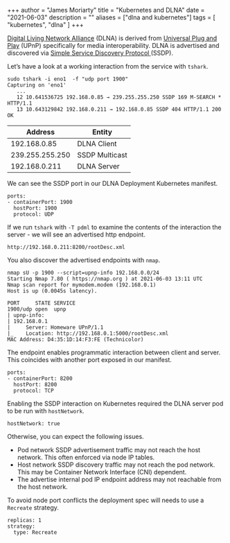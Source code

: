 +++
author = "James Moriarty"
title = "Kubernetes and DLNA"
date = "2021-06-03"
description = ""
aliases = ["dlna and kubernetes"]
tags = [
  "kubernetes",
  "dlna"
]
+++

[Digital Living Network Alliance][1] (DLNA) is derived from [Universal Plug and Play][2] (UPnP) specifically for media interoperability. DLNA is advertised and discovered via [Simple Service Discovery Protocol ][3] (SSDP).

[1]: https://en.wikipedia.org/wiki/Digital_Living_Network_Alliance
[2]: https://en.wikipedia.org/wiki/Universal_Plug_and_Play
[3]: https://en.wikipedia.org/wiki/Simple_Service_Discovery_Protocol

Let’s have a look at a working interaction from the service with `tshark`.

```
sudo tshark -i eno1  -f "udp port 1900"
Capturing on 'eno1'
   ...
   12 10.641536725 192.168.0.85 → 239.255.255.250 SSDP 169 M-SEARCH * HTTP/1.1
   13 10.643129842 192.168.0.211 → 192.168.0.85 SSDP 404 HTTP/1.1 200 OK
```

| Address         | Entity         |
| --------------- | -------------- |
| 192.168.0.85    | DLNA Client    |
| 239.255.255.250 | SSDP Multicast |
| 192.168.0.211   | DLNA Server    |

We can see the SSDP port in our DLNA Deployment Kubernetes manifest.

```
ports:
- containerPort: 1900
  hostPort: 1900
  protocol: UDP
```

If we run `tshark` with `-T pdml` to examine the contents of the interaction the server - we will see an advertised http endpoint.

```
http://192.168.0.211:8200/rootDesc.xml
```

You also discover the advertised endpoints with `nmap`.

```
nmap sU -p 1900 --script=upnp-info 192.168.0.0/24
Starting Nmap 7.80 ( https://nmap.org ) at 2021-06-03 13:11 UTC
Nmap scan report for mymodem.modem (192.168.0.1)
Host is up (0.0045s latency).

PORT     STATE SERVICE
1900/udp open  upnp
| upnp-info:
| 192.168.0.1
|     Server: Homeware UPnP/1.1
|_    Location: http://192.168.0.1:5000/rootDesc.xml
MAC Address: D4:35:1D:14:F3:FE (Technicolor)
```

The endpoint enables programmatic interaction between client and server. This coincides with another port exposed in our manifest.

```
ports:
- containerPort: 8200
  hostPort: 8200
  protocol: TCP
```

Enabling the SSDP interaction on Kubernetes required the DLNA server pod to be run with `hostNetwork`.

```
hostNetwork: true
```

Otherwise, you can expect the following issues.

- Pod network SSDP advertisement traffic may not reach the host network. This often enforced via node IP tables.
- Host network SSDP discovery traffic may not reach the pod network. This may be Container Network Interface (CNI) dependent.
- The advertise internal pod IP endpoint address may not reachable from the host network.

To avoid node port conflicts the deployment spec will needs to use a `Recreate` strategy.

```
replicas: 1
strategy:
  type: Recreate
```

